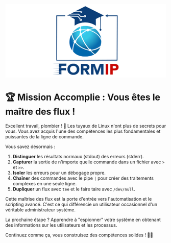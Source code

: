 ![Formip](../assets/formip_logo_padded.png)
# 🏆 Mission Accomplie : Vous êtes le maître des flux !

Excellent travail, plombier ! 🎉 Les tuyaux de Linux n'ont plus de secrets pour vous. Vous avez acquis l'une des compétences les plus fondamentales et puissantes de la ligne de commande.

Vous savez désormais :
1. **Distinguer** les résultats normaux (stdout) des erreurs (stderr).
2. **Capturer** la sortie de n'importe quelle commande dans un fichier avec `>` et `>>`.
3. **Isoler** les erreurs pour un débogage propre.
4. **Chaîner** des commandes avec le pipe `|` pour créer des traitements complexes en une seule ligne.
5. **Dupliquer** un flux avec `tee` et le faire taire avec `/dev/null`.

Cette maîtrise des flux est la porte d'entrée vers l'automatisation et le scripting avancé. C'est ce qui différencie un utilisateur occasionnel d'un véritable administrateur système.

La prochaine étape ? Apprendre à "espionner" votre système en obtenant des informations sur les utilisateurs et les processus.

Continuez comme ça, vous construisez des compétences solides ! 🐧✨